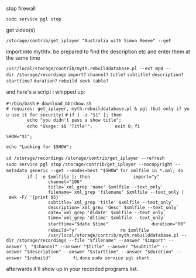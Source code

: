stop firewall

`sudo service pgl stop`

get video(s)

`/storage/contrib/get_iplayer "Australia with Simon Reeve" --get`

import into mythtv. be prepared to find the description etc and enter
them at the same time

`/usr/local/storage/contrib/myth.rebuilddatabase.pl --ext mp4 --dir /storage/recordings`
`import?`
`channel?`
`title?`
`subtitle?`
`description?`
`starttime?`
`duration?`
`rebuild seek table?`

and here's a script i whipped up:

`#!/bin/bash`
`# download_bbcshow.sh`
`# requires: get_iplayer, myth.rebuilddatabase.pl & pgl (but only if you use it for security)`
`#`
`if [ -z "$1" ]; then`
`        echo "you didn't pass a show title";`
`        echo "Usage: $0 'Title'";`
`        exit 0;`
`fi`

`SHOW="$1";`

`echo "Looking for $SHOW";`

`cd /storage/recordings`
`/storage/contrib/get_iplayer --refresh`
`sudo service pgl stop`
`/storage/contrib/get_iplayer --nocopyright --metadata generic --get --modes=best "$SHOW"`
`for xmlfile in *.xml; do`
`        if [ -e $xmlfile ]; then`
`                import="y"`
`                channel="106"`
``                 title=`xml_grep 'name' $xmlfile --text_only` ``
``                 filename=`xml_grep 'filename' $xmlfile --text_only | awk -F/ '{print $5}'` ``
``                 subtitle=`xml_grep 'title' $xmlfile --text_only` ``
``                 description=`xml_grep 'desc' $xmlfile --text_only` ``
``                 date=`xml_grep 'dldate' $xmlfile --text_only` ``
``                 time=`xml_grep 'dltime' $xmlfile --text_only` ``
`                starttime="$date $time"`
`                duration="60"`
`                rebuild="y"`
`                rm $xmlfile`
`                /usr/local/storage/contrib/myth.rebuilddatabase.pl --dir /storage/recordings --file "$filename" --answer "$import" --answer \ `
`"$channel" --answer "$title" --answer "$subtitle" --answer "$description" --answer "$starttime" --answer "$duration" --answer "$rebuild"`
`        fi`
`done`
`sudo service pgl start`

afterwards it'll show up in your recorded programs list.